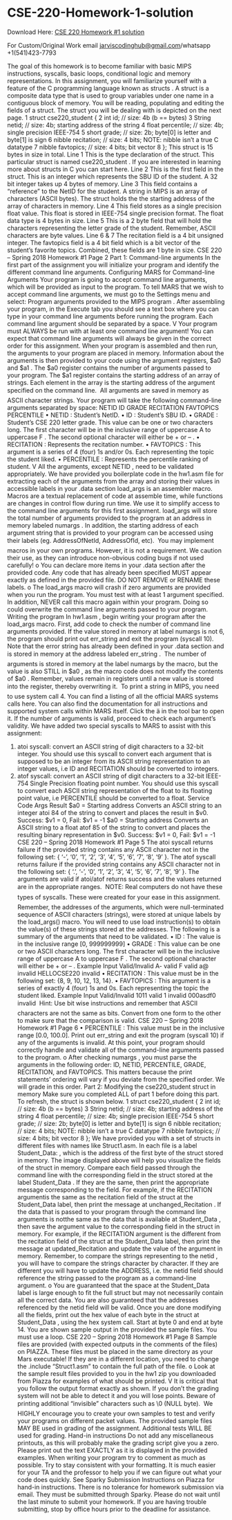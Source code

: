 # CSE-220-Homework-1-solution

Download Here: [CSE 220 Homework #1 solution](https://jarviscodinghub.com/assignment/cse-220-homework-1-solution/)

For Custom/Original Work email jarviscodinghub@gmail.com/whatsapp +1(541)423-7793

The goal of this homework is to become familiar with basic MIPS instructions, syscalls, basic
loops, conditional logic and memory representations.
In this assignment, you will familiarize yourself with a feature of the C programming language
known as structs . A struct is a composite data type that is used to group variables under one
name in a contiguous block of memory. You will be reading, populating and editing the fields of a
struct. The struct you will be dealing with is depicted on the next page.
1 struct cse220_student {
2 int id; // size: 4b (b == bytes)
3 String netid; // size: 4b; starting address of the string
4 float percentile; // size: 4b; single precision IEEE-754
5 short grade; // size: 2b; byte[0] is letter and byte[1] is sign
6 nibble recitation; // size: 4 bits; NOTE: nibble isn’t a true C datatype
7 nibble favtopics; // size: 4 bits; bit vector
8 };
This struct is 15 bytes in size in total.
Line 1
This is the type declaration of the struct. This particular struct is named cse220_student . If
you are interested in learning more about structs in C you can start here.
Line 2
This is the first field in the struct. This is an integer which represents the SBU ID of the student. A
32 bit integer takes up 4 bytes of memory.
Line 3
This field contains a “reference” to the NetID for the student. A string in MIPS is an array of
characters (ASCII bytes). The struct holds the the starting address of the array of characters in
memory.
Line 4
This field stores as a single precision float value. This float is stored in IEEE-754 single precision
format. The float data type is 4 bytes in size.
Line 5
This is a 2 byte field that will hold the characters representing the letter grade of the student.
Remember, ASCII characters are byte values.
Line 6 & 7
The recitation field is a 4 bit unsigned integer. The favtopics field is a 4 bit field which is
a bit vector of the student’s favorite topics. Combined, these fields are 1 byte in size.
CSE 220 – Spring 2018 Homework #1 Page 2
Part 1: Command-line arguments
In the first part of the assignment you will initialize your program and identify the different command line arguments.
Configuring MARS for Command-line Arguments
Your program is going to accept command line arguments, which will be provided as input to the
program. To tell MARS that we wish to accept command line arguments, we must go to the Settings menu and select:
Program arguments provided to the MIPS program .
After assembling your program, in the Execute tab you should see a text box where you can type
in your command line arguments before running the program.
Each command line argument should be separated by a space.
V Your program must ALWAYS be run with at least one command line argument! You can expect
that command line arguments will always be given in the correct order for this assignment.
When your program is assembled and then run, the arguments to your program are placed in
memory. Information about the arguments is then provided to your code using the argument
registers, $a0 and $a1 . The $a0 register contains the number of arguments passed to your
program. The $a1 register contains the starting address of an array of strings. Each element in
the array is the starting address of the argument specified on the command line.
 All arguments are saved in memory as ASCII character strings.
Your program will take the following command-line arguments separated by space:
NETID ID GRADE RECITATION FAVTOPICS PERCENTILE
• NETID : Student’s NetID.
• ID : Student’s SBU ID.
• GRADE : Student’s CSE 220 letter grade. This value can be one or two characters long. The
first character will be in the inclusive range of uppercase A to uppercase F . The second
optional character will either be + or – .
• RECITATION : Represents the recitation number.
• FAVTOPICS : This argument is a series of 4 (four) 1s and/or 0s. Each representing the topic
the student liked.
• PERCENTILE : Represents the percentile ranking of student.
V All the arguments, except NETID , need to be validated appropriately.
We have provided you boilerplate code in the hw1.asm file for extracting each of the arguments
from the array and storing their values in accessible labels in your .data section
load_args is an assembler macro. Macros are a textual replacement of code at assemble time,
while functions are changes in control flow during run time. We use it to simplify access to the
command line arguments for this first assignment. load_args will store the total number of
arguments provided to the program at an address in memory labeled numargs . In addition, the
starting address of each argument string that is provided to your program can be accessed using
their labels (eg. AddressOfNetId, AddressOfId, etc).
 You may implement macros in your own programs. However, it is not a requirement. We
caution their use, as they can introduce non-obvious coding bugs if not used carefully!
o You can declare more items in your .data section after the provided code. Any code that
has already been specified MUST appear exactly as defined in the provided file. DO NOT REMOVE or RENAME these labels.
o The load_args macro will crash if zero arguments are provided when you run the program.
You must test with at least 1 argument specified. In addition, NEVER call this macro again within
your program. Doing so could overwrite the command line arguments passed to your program.
Writing the program
In hw1.asm , begin writing your program after the load_args macro.
First, add code to check the number of command line arguments provided. If the value stored
in memory at label numargs is not 6, the program should print out err_string and exit the
program (syscall 10). Note that the error string has already been defined in your .data section
and is stored in memory at the address labeled err_string .
 The number of arguments is stored in memory at the label numargs by the macro, but the
value is also STILL in $a0 , as the macro code does not modify the contents of $a0 . Remember,
values remain in registers until a new value is stored into the register, thereby overwriting it.
 To print a string in MIPS, you need to use system call 4. You can find a listing of all the official
MARS systems calls here. You can also find the documentation for all instructions and supported
system calls within MARS itself. Click the ä in the tool bar to open it.
If the number of arguments is valid, proceed to check each argument’s validity.
We have added two special syscalls to MARS to assist with this assignment:
1. atoi syscall: convert an ASCII string of digit characters to a 32-bit integer. You should
use this syscall to convert each argument that is supposed to be an integer from its ASCII
string representation to an integer values, i.e ID and RECITATION should be converted
to integers.
2. atof syscall: convert an ASCII string of digit characters to a 32-bit IEEE-754 Single Precision floating point number. You should use this syscall to convert each ASCII string representation of the float to its floating point value, i.e PERCENTILE should be converted to a
float.
Service Code Args Result
$a0 = Starting address Converts an ASCII string to an integer
atoi 84 of the string to convert and places the result in $v0.
Success: $v1 = 0, Fail: $v1 = -1
$a0 = Starting address Converts an ASCII string to a float
atof 85 of the string to convert and places the resulting binary representation in $v0.
Success: $v1 = 0, Fail: $v1 = -1
CSE 220 – Spring 2018 Homework #1 Page 5
The atoi syscall returns failure if the provided string contains any ASCII character not in the
following set:
{ ‘-’, ‘0’, ‘1’, ‘2’, ‘3’, ‘4’, ‘5’, ‘6’, ‘7’, ‘8’, ‘9’ }.
The atof syscall returns failure if the provided string contains any ASCII character not in the
following set:
{ ‘.’, ‘-’, ‘0’, ‘1’, ‘2’, ‘3’, ‘4’, ‘5’, ‘6’, ‘7’, ‘8’, ‘9’ }.
The arguments are valid if atoi/atof returns success and the values returned are in the appropriate ranges.
 NOTE: Real computers do not have these types of syscalls. These were created for your ease
in this assignment.
 Remember, the addresses of the arguments, which were null-terminated sequence of ASCII
characters (strings), were stored at unique labels by the load_args() macro. You will need to
use load instruction(s) to obtain the value(s) of these strings stored at the addresses.
The following is a summary of the arguments that need to be validated.
• ID : The value is in the inclusive range [0, 999999999]
• GRADE : This value can be one or two ASCII characters long. The first character will be in
the inclusive range of uppercase A to uppercase F . The second optional character will
either be + or – .
Example Input Valid/Invalid
A- valid
F valid
a@ invalid
HELLOCSE220 invalid
• RECITATION : This value must be in the following set: {8, 9, 10, 12, 13, 14}.
• FAVTOPICS : This argument is a series of exactly 4 (four) 1s and 0s. Each representing the
topic the student liked.
Example Input Valid/Invalid
1011 valid
1 invalid
000asdf0 invalid
 Hint: Use bit wise instructions and remember that ASCII characters are not the
same as bits. Convert from one form to the other to make sure that the comparison
is valid.
CSE 220 – Spring 2018 Homework #1 Page 6
• PERCENTILE : This value must be in the inclusive range [0.0, 100.0].
Print out err_string and exit the program (syscall 10) if any of the arguments is invalid.
At this point, your program should correctly handle and validate all of the command-line arguments passed to the program.
o After checking numargs , you must parse the arguments in the following order: ID, NETID,
PERCENTILE, GRADE, RECITATION, and FAVTOPICS. This matters because the print statements’ ordering will vary if you deviate from the specified order. We will grade in this order.
Part 2: Modifying the cse220_student struct in memory
Make sure you completed ALL of part 1 before doing this part.
To refresh, the struct is shown below.
1 struct cse220_student {
2 int id; // size: 4b (b == bytes)
3 String netid; // size: 4b; starting address of the string
4 float percentile; // size: 4b; single precision IEEE-754
5 short grade; // size: 2b; byte[0] is letter and byte[1] is sign
6 nibble recitation; // size: 4 bits; NOTE: nibble isn’t a true C datatype
7 nibble favtopics; // size: 4 bits; bit vector
8 };
We have provided you with a set of structs in different files with names like Struct1.asm. In
each file is a label Student_Data: , which is the address of the first byte of the struct stored in
memory.
The image displayed above will help you visualize the fields of the struct in memory.
Compare each field passed through the command line with the corresponding field in the struct
stored at the label Student_Data . If they are the same, then print the appropriate message
corresponding to the field. For example, if the RECITATION argumentis the same as the recitation
field of the struct at the Student_Data label, then print the message at unchanged_Recitation .
If the data that is passed to your program through the command line arguments is notthe same as
the data that is available at Student_Data , then save the argument value to the corresponding
field in the struct in memory. For example, if the RECITATION argument is the different from
the recitation field of the struct at the Student_Data label, then print the message at
updated_Recitation and update the value of the argument in memory.
Remember, to compare the strings representing to the netid , you will have to compare the
strings character by character. If they are different you will have to update the ADDRESS, i.e. the
netid field should reference the string passed to the program as a command-line argument.
o You are guaranteed that the space at the Student_Data label is large enough to fit the
full struct but may not necessarily contain all the correct data. You are also guaranteed that the
addresses referenced by the netid field will be valid.
Once you are done modifying all the fields, print out the hex value of each byte in the struct at
Student_Data , using the hex system call. Start at byte 0 and end at byte 14. You are shown
sample output in the provided the sample files. You must use a loop.
CSE 220 – Spring 2018 Homework #1 Page 8
Sample files are provided (with expected outputs in the comments of the files) on PIAZZA. These
files must be placed in the same directory as your Mars executable! If they are in a different
location, you need to change the .include “Struct1.asm” to contain the full path of the
file.
o Look at the sample result files provided to you in the hw1 zip you downloaded from Piazza for
examples of what should be printed.
V It is critical that you follow the output format exactly as shown. If you don’t the grading system
will not be able to detect it and you will lose points. Beware of printing additional “invisible”
characters such as \0 (NULL byte).
 We HIGHLY encourage you to create your own samples to test and verify your programs on
different packet values.
The provided sample files MAY BE used in grading of the assignment. Additional tests WILL BE
used for grading.
Hand-in instructions
Do not add any miscellaneous printouts, as this will probably make the grading script give you a
zero. Please print out the text EXACTLY as it is displayed in the provided examples.
When writing your program try to comment as much as possible. Try to stay consistent with your
formatting. It is much easier for your TA and the professor to help you if we can figure out what
your code does quickly.
See Sparky Submission Instructions on Piazza for hand-in instructions. There is no tolerance for
homework submission via email. They must be submitted through Sparky. Please do not wait
until the last minute to submit your homework. If you are having trouble submitting, stop by
office hours prior to the deadline for assistance.
